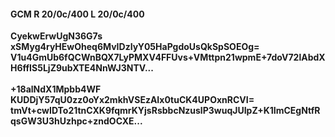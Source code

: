 #### GCM R 20/0c/400 L 20/0c/400
**CyekwErwUgN36G7s**<br/>**xSMyg4ryHEwOheq6MvIDzIyY05HaPgdoUsQkSpSOEOg=**<br/>**V1u4GmUb6fQCWnBQX7LyPMXV4FFUvs+VMttpn21wpmE+7doV72lAbdXH6ffIS5LjZ9ubXTE4NnWJ3NTV...**<br/><br/>
**+18alNdX1Mpbb4WF**<br/>**KUDDjY57qU0zz0oYx2mkhVSEzAIx0tuCK4UPOxnRCVI=**<br/>**tmVt+cwIDTo21tnCXK9fqmrKYjsRsbbcNzuslP3wuqJUIpZ+K1ImCEgNtfRqsGW3U3hUzhpc+zndOCXE...**